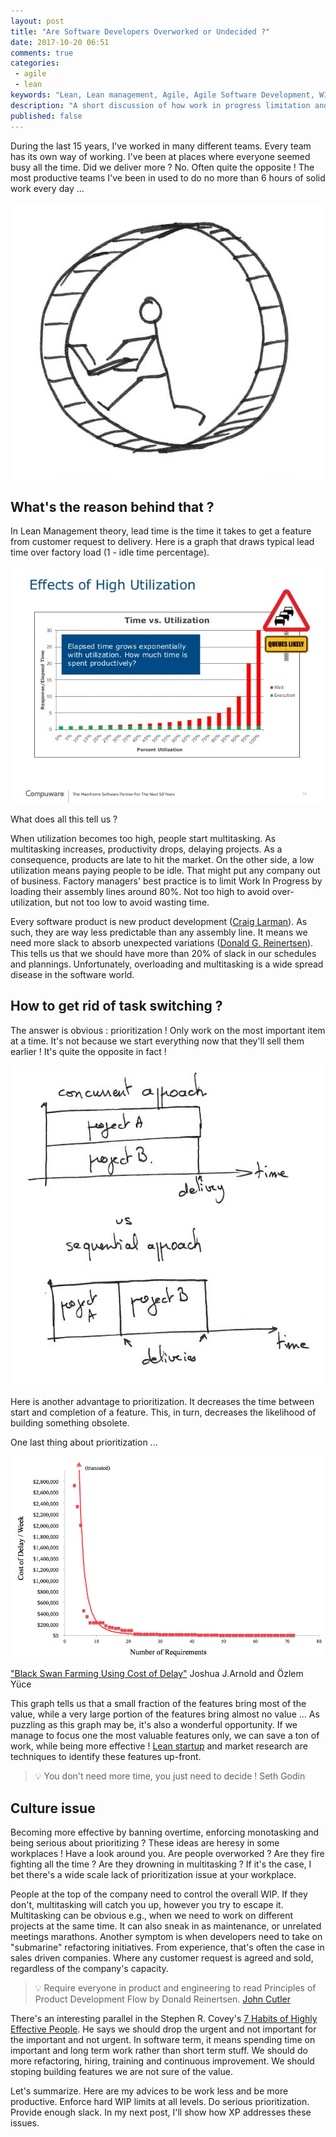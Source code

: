 ```yaml
---
layout: post
title: "Are Software Developers Overworked or Undecided ?"
date: 2017-10-20 06:51
comments: true
categories:
 - agile
 - lean
keywords: "Lean, Lean management, Agile, Agile Software Development, WIP, Work In Progress, Prioritization"
description: "A short discussion of how work in progress limitation and serious prioritization are key to higher productivity and a sustainable pace"
published: false
---
```

During the last 15 years, I've worked in many different teams. Every team has its own way of working. I've been at places where everyone seemed busy all the time. Did we deliver more ? No. Often quite the opposite ! The most productive teams I've been in used to do no more than 6 hours of solid work every day ...

![A developer in a mouse wheel](../imgs/2017-10-20-are-software-developers-overworked-or-undecided/dev-in-mouse-wheel.jpg)

## What's the reason behind that ?

In Lean Management theory, lead time is the time it takes to get a feature from customer request to delivery. Here is a graph that draws typical lead time over factory load (1 - idle time percentage).

![A graph of the lead time versus utilization](../imgs/2017-10-20-are-software-developers-overworked-or-undecided/cycle-time-vs-utilization.jpg)

What does all this tell us ? 

When utilization becomes too high, people start multitasking. As multitasking increases, productivity drops, delaying projects. As a consequence, products are late to hit the market. On the other side, a low utilization means paying people to be idle. That might put any company out of business. Factory managers' best practice is to limit Work In Progress by loading their assembly lines around 80%. Not too high to avoid over-utilization, but not too low to avoid wasting time.

Every software product is new product development ([Craig Larman](https://www.amazon.com/Agile-Iterative-Development-Managers-Guide/dp/0131111558/ref=sr_1_1?ie=UTF8&qid=1509112918&sr=8-1&keywords=larman+a+manager%27s+guide)). As such, they are way less predictable than any assembly line. It means we need more slack to absorb unexpected variations ([Donald G. Reinertsen](https://www.amazon.com/Principles-Product-Development-Flow-Generation-ebook/dp/B007TKU0O0/ref=sr_1_1?s=books&ie=UTF8&qid=1509112980&sr=1-1&keywords=reinertsen+flow)). This tells us that we should have more than 20% of slack in our schedules and plannings. Unfortunately, overloading and multitasking is a wide spread disease in the software world.

## How to get rid of task switching ?

The answer is obvious : prioritization ! Only work on the most important item at a time. It's not because we start everything now that they'll sell them earlier ! It's quite the opposite in fact !

![A comparision of sequential and concurrent product development](../imgs/2017-10-20-are-software-developers-overworked-or-undecided/concurrent-vs-sequential.jpg)

Here is another advantage to prioritization. It decreases the time between start and completion of a feature. This, in turn, decreases the likelihood of building something obsolete.

One last thing about prioritization ...

![A graph of values of features in decreasing order](../imgs/2017-10-20-are-software-developers-overworked-or-undecided/Cost-of-Delay-distribution.png)<div class="image-credits">["Black Swan Farming Using Cost of Delay"](http://blackswanfarming.com/experience-report-maersk-line/) Joshua J.Arnold and Özlem Yüce</div>


This graph tells us that a small fraction of the features bring most of the value, while a very large portion of the features bring almost no value ... As puzzling as this graph may be, it's also a wonderful opportunity. If we manage to focus one the most valuable features only, we can save a ton of work, while being more effective ! [Lean startup](http://theleanstartup.com/) and market research are techniques to identify these features up-front.

> 💡 You don't need more time, you just need to decide ! Seth Godin

## Culture issue

Becoming more effective by banning overtime, enforcing monotasking and being serious about prioritizing ? These ideas are heresy in some workplaces ! Have a look around you. Are people overworked ? Are they fire fighting all the time ? Are they drowning in multitasking ? If it's the case, I bet there's a wide scale lack of prioritization issue at your workplace.

People at the top of the company need to control the overall WIP. If they don't, multitasking will catch you up, however you try to escape it. Multitasking can be obvious e.g., when we need to work on different projects at the same time. It can also sneak in as maintenance, or unrelated meetings marathons. Another symptom is when developers need to take on "submarine" refactoring initiatives. From experience, that's often the case in sales driven companies. Where any customer request is agreed and sold, regardless of the company's capacity.

> 💡 Require​ ​everyone​ ​in​ ​product​ ​and​ ​engineering​ ​to​ ​read​ ​​Principles​ ​of​ ​Product​ ​Development​ ​Flow by Donald Reinertsen. [John Cutler](https://hackernoon.com/how-do-we-go-faster-ed51207952a8)

There's an interesting parallel in the Stephen R. Covey's [7 Habits of Highly Effective People](https://www.amazon.com/7-Habits-Highly-Effective-People/dp/0935721800/ref=sr_1_3?ie=UTF8&qid=1509113465&sr=8-3&keywords=7+habits+of). He says we should drop the urgent and not important for the important and not urgent. In software term, it means spending time on important and long term work rather than short term stuff. We should do more refactoring, hiring, training and continuous improvement. We should stoping building features we are not sure of the value.

Let's summarize. Here are my advices to be work less and be more productive. Enforce hard WIP limits at all levels. Do serious prioritization. Provide enough slack. In my next post, I'll show how XP addresses these issues.
